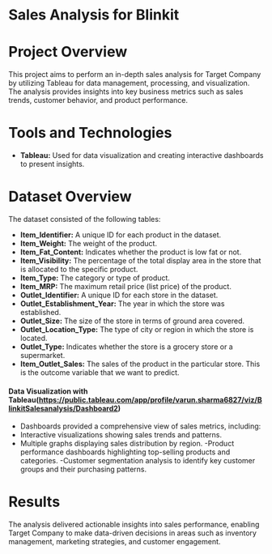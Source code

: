 # Sales Analysis for Blinkit
# Project Overview
This project aims to perform an in-depth sales analysis for Target Company by utilizing  Tableau for data management, processing, and visualization. The analysis provides insights into key business metrics such as sales trends, customer behavior, and product performance.
# Tools and Technologies
- **Tableau:** Used for data visualization and creating interactive dashboards to present insights.
# Dataset Overview
The dataset consisted of the following tables:
-	**Item_Identifier:** A unique ID for each product in the dataset.
-	**Item_Weight:** The weight of the product.
-	**Item_Fat_Content:** Indicates whether the product is low fat or not.
-	**Item_Visibility:** The percentage of the total display area in the store that is allocated to the specific product.
-	**Item_Type:** The category or type of product.
-	**Item_MRP:** The maximum retail price (list price) of the product.
-	**Outlet_Identifier:** A unique ID for each store in the dataset.
-	**Outlet_Establishment_Year:** The year in which the store was established.
-	**Outlet_Size:** The size of the store in terms of ground area covered.
-	**Outlet_Location_Type:** The type of city or region in which the store is located.
-	**Outlet_Type:** Indicates whether the store is a grocery store or a supermarket.
-	**Item_Outlet_Sales:** The sales of the product in the particular store. This is the outcome variable that we want to predict.
#### **Data Visualization with Tableau**(https://public.tableau.com/app/profile/varun.sharma6827/viz/BlinkitSalesanalysis/Dashboard2)
- Dashboards provided a comprehensive view of sales metrics, including:
- Interactive visualizations showing sales trends and patterns.
- Multiple graphs displaying sales distribution by region.
-Product performance dashboards highlighting top-selling products and categories.
-Customer segmentation analysis to identify key customer groups and their purchasing patterns.
# Results
The analysis delivered actionable insights into sales performance, enabling Target Company to make data-driven decisions in areas such as inventory management, marketing strategies, and customer engagement.

